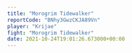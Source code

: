 ```yaml
---
title: "Morogrim Tidewalker"
reportCode: "BNhy3GwzCKJA89Vn"
player: "Krijae"
fight: "Morogrim Tidewalker"
date: 2021-10-24T19:01:26.673000+00:00
---
```

